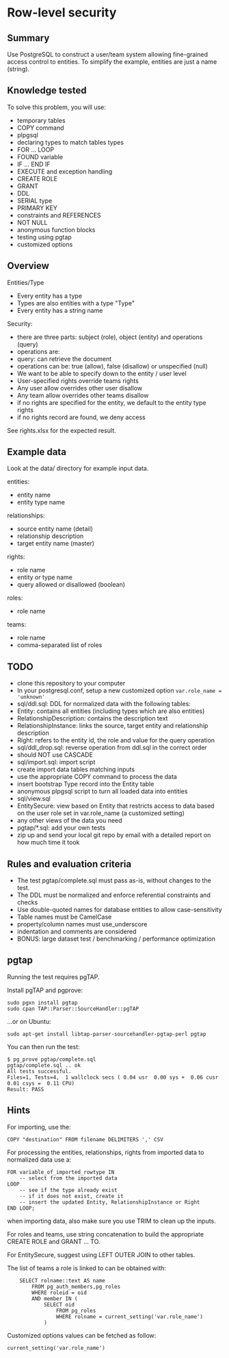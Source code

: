 # Row-level security

## Summary

Use PostgreSQL to construct a user/team system allowing fine-grained access control to entities. To simplify the example, entities are just a name (string).

## Knowledge tested

To solve this problem, you will use:

* temporary tables
* COPY command
* plpgsql
 * declaring types to match tables types
 * FOR ... LOOP
 * FOUND variable
 * IF ... END IF
 * EXECUTE and exception handling
* CREATE ROLE
* GRANT
* DDL
 * SERIAL type
 * PRIMARY KEY
 * constraints and REFERENCES
 * NOT NULL
* anonymous function blocks
* testing using pgtap
* customized options

## Overview

Entities/Type

* Every entity has a type
* Types are also entities with a type "Type"
* Every entity has a string name

Security:

* there are three parts: subject (role), object (entity) and operations (query)
* operations are:
 * query: can retrieve the document
* operations can be: true (allow), false (disallow) or unspecified (null)
* We want to be able to specify down to the entity / user level
* User-specified rights override teams rights
* Any user allow overrides other user disallow
* Any team allow overrides other teams disallow
* if no rights are specified for the entity, we default to the entity type rights
* if no rights record are found, we deny access

See rights.xlsx for the expected result.

## Example data

Look at the data/ directory for example input data.

entities:

* entity name
* entity type name

relationships:

* source entity name (detail)
* relationship description
* target entity name (master)

rights:

* role name
* entity or type name
* query allowed or disallowed (boolean)

roles:

* role name

teams:

* role name
* comma-separated list of roles

## TODO

* clone this repository to your computer
* In your postgresql.conf, setup a new customized option ```var.role_name = 'unknown'```
* sql/ddl.sql: DDL for normalized data with the following tables:
 * Entity: contains all entities (including types which are also entities)
 * RelationshipDescription: contains the description text
 * RelationshipInstance: links the source, target entity and relationship description
 * Right: refers to the entity id, the role and value for the query operation
* sql/ddl_drop.sql: reverse operation from ddl.sql in the correct order
 * should NOT use CASCADE
* sql/import.sql: import script
 * create import data tables matching inputs
 * use the appropriate COPY command to process the data
 * insert bootstrap Type record into the Entity table
 * anonymous plpgsql script to turn all loaded data into entities
* sql/view.sql
 * EntitySecure: view based on Entity that restricts access to data based on the user role set in var.role_name (a customized setting)
 * any other views of the data you need
* pgtap/*.sql: add your own tests
* zip up and send your local git repo by email with a detailed report on how much time it took

## Rules and evaluation criteria

* The test pgtap/complete.sql must pass as-is, without changes to the test.
* The DDL must be normalized and enforce referential constraints and checks
* Use double-quoted names for database entities to allow case-sensitivity
* Table names must be CamelCase
* property/column names must use_underscore
* indentation and comments are considered
* BONUS: large dataset test / benchmarking / performance optimization

## pgtap

Running the test requires pgTAP.

Install pgTAP and pgprove:

```
sudo pgxn install pgtap
sudo cpan TAP::Parser::SourceHandler::pgTAP
```

...or on Ubuntu:

```
sudo apt-get install libtap-parser-sourcehandler-pgtap-perl pgtap
```

You can then run the test:

```
$ pg_prove pgtap/complete.sql
pgtap/complete.sql .. ok
All tests successful.
Files=1, Tests=4,  1 wallclock secs ( 0.04 usr  0.00 sys +  0.06 cusr  0.01 csys =  0.11 CPU)
Result: PASS
```

## Hints

For importing, use the:

```
COPY "destination" FROM filename DELIMITERS ',' CSV
```

For processing the entities, relationships, rights from imported data to normalized data use a:

```
FOR variable_of_imported_rowtype IN
	-- select from the imported data
LOOP
	-- see if the type already exist
	-- if it does not exist, create it
	-- insert the updated Entity, RelationshipInstance or Right
END LOOP;
```

when importing data, also make sure you use TRIM to clean up the inputs.

For roles and teams, use string concatenation to build the appropriate CREATE ROLE and GRANT ... TO.

For EntitySecure, suggest using LEFT OUTER JOIN to other tables.

The list of teams a role is linked to can be obtained with:

```
	SELECT rolname::text AS name
		FROM pg_auth_members,pg_roles
		WHERE roleid = oid
		AND member IN (
			SELECT oid
				FROM pg_roles
				WHERE rolname = current_setting('var.role_name')
			)
```

Customized options values can be fetched as follow:

```
current_setting('var.role_name')
```
